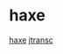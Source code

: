 # haxe

[haxe](https://github.com/HaxeFoundation/haxe)
[jtransc](https://github.com/jtransc/jtransc)
